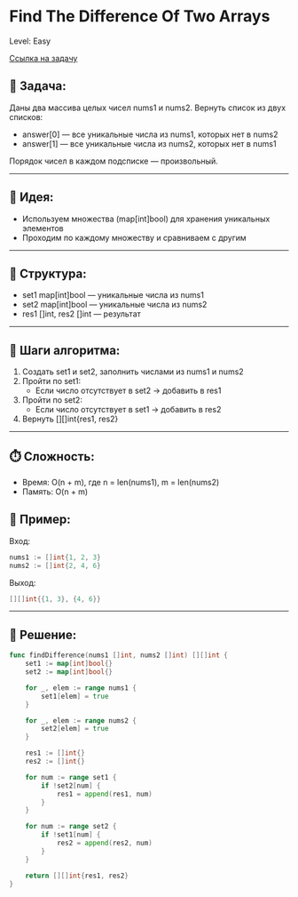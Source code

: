 # Find The Difference Of Two Arrays

Level: Easy

[Ссылка на задачу](https://leetcode.com/problems/find-the-difference-of-two-arrays/)

## 🧠 Задача:

Даны два массива целых чисел nums1 и nums2.
Вернуть список из двух списков:

- answer[0] — все уникальные числа из nums1, которых нет в nums2
- answer[1] — все уникальные числа из nums2, которых нет в nums1

Порядок чисел в каждом подсписке — произвольный.

---

## 📌 Идея:

- Используем множества (map[int]bool) для хранения уникальных элементов
- Проходим по каждому множеству и сравниваем с другим

---

## 📏 Структура:

- set1 map[int]bool — уникальные числа из nums1
- set2 map[int]bool — уникальные числа из nums2
- res1 []int, res2 []int — результат

---

## 🔁 Шаги алгоритма:

1. Создать set1 и set2, заполнить числами из nums1 и nums2
2. Пройти по set1:
   - Если число отсутствует в set2 → добавить в res1
3. Пройти по set2:
   - Если число отсутствует в set1 → добавить в res2
4. Вернуть [][]int{res1, res2}

---

## ⏱️ Сложность:

- Время: O(n + m), где n = len(nums1), m = len(nums2)
- Память: O(n + m)

## 📄 Пример:

Вход:

```go
nums1 := []int{1, 2, 3}
nums2 := []int{2, 4, 6}
```

Выход:

```go
[][]int{{1, 3}, {4, 6}}
```

---

## 📝 Решение:

```go
func findDifference(nums1 []int, nums2 []int) [][]int {
	set1 := map[int]bool{}
	set2 := map[int]bool{}

	for _, elem := range nums1 {
		set1[elem] = true
	}

	for _, elem := range nums2 {
		set2[elem] = true
	}

	res1 := []int{}
	res2 := []int{}

	for num := range set1 {
		if !set2[num] {
			res1 = append(res1, num)
		}
	}

	for num := range set2 {
		if !set1[num] {
			res2 = append(res2, num)
		}
	}

	return [][]int{res1, res2}
}
```
